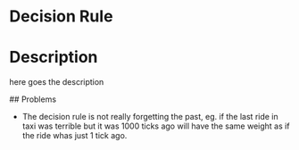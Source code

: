 # Decision Rule

# Description

here goes the description

## Problems

* The decision rule is not really forgetting the past, eg. if the last ride in taxi was terrible but it was 1000 ticks ago will have the same weight as if the ride whas just 1 tick ago. 
